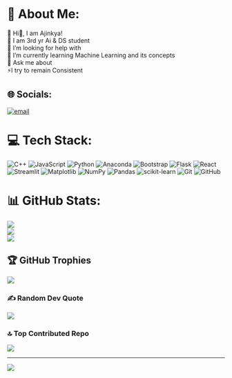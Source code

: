 # 💫 About Me:
🔭 Hi👋, I am Ajinkya!<br>👯 I am 3rd yr Ai & DS student<br>🤝 I’m looking for help with<br>🌱 I’m currently learning Machine Learning and its concepts<br>💬 Ask me about<br>⚡I try to remain Consistent<br>


## 🌐 Socials:
[![email](https://img.shields.io/badge/Email-D14836?logo=gmail&logoColor=white)](mailto:ajinkyalokhande1105@gmail.com) 

# 💻 Tech Stack:
![C++](https://img.shields.io/badge/c++-%2300599C.svg?style=flat&logo=c%2B%2B&logoColor=white) ![JavaScript](https://img.shields.io/badge/javascript-%23323330.svg?style=flat&logo=javascript&logoColor=%23F7DF1E) ![Python](https://img.shields.io/badge/python-3670A0?style=flat&logo=python&logoColor=ffdd54) ![Anaconda](https://img.shields.io/badge/Anaconda-%2344A833.svg?style=flat&logo=anaconda&logoColor=white) ![Bootstrap](https://img.shields.io/badge/bootstrap-%238511FA.svg?style=flat&logo=bootstrap&logoColor=white) ![Flask](https://img.shields.io/badge/flask-%23000.svg?style=flat&logo=flask&logoColor=white) ![React](https://img.shields.io/badge/react-%2320232a.svg?style=flat&logo=react&logoColor=%2361DAFB) ![Streamlit](https://img.shields.io/badge/Streamlit-%23FE4B4B.svg?style=flat&logo=streamlit&logoColor=white) ![Matplotlib](https://img.shields.io/badge/Matplotlib-%23ffffff.svg?style=flat&logo=Matplotlib&logoColor=black) ![NumPy](https://img.shields.io/badge/numpy-%23013243.svg?style=flat&logo=numpy&logoColor=white) ![Pandas](https://img.shields.io/badge/pandas-%23150458.svg?style=flat&logo=pandas&logoColor=white) ![scikit-learn](https://img.shields.io/badge/scikit--learn-%23F7931E.svg?style=flat&logo=scikit-learn&logoColor=white) ![Git](https://img.shields.io/badge/git-%23F05033.svg?style=flat&logo=git&logoColor=white) ![GitHub](https://img.shields.io/badge/github-%23121011.svg?style=flat&logo=github&logoColor=white)
# 📊 GitHub Stats:
![](https://github-readme-stats.vercel.app/api?username=AjinkyaLok-2005&theme=dark&hide_border=false&include_all_commits=true&count_private=false)<br/>
![](https://nirzak-streak-stats.vercel.app/?user=AjinkyaLok-2005&theme=dark&hide_border=false)<br/>
![](https://github-readme-stats.vercel.app/api/top-langs/?username=AjinkyaLok-2005&theme=dark&hide_border=false&include_all_commits=true&count_private=false&layout=compact)

## 🏆 GitHub Trophies
![](https://github-profile-trophy.vercel.app/?username=AjinkyaLok-2005&theme=radical&no-frame=false&no-bg=false&margin-w=4)

### ✍️ Random Dev Quote
![](https://quotes-github-readme.vercel.app/api?type=horizontal&theme=radical)

### 🔝 Top Contributed Repo
![](https://github-contributor-stats.vercel.app/api?username=AjinkyaLok-2005&limit=5&theme=radical&combine_all_yearly_contributions=true)

---
[![](https://visitcount.itsvg.in/api?id=AjinkyaLok-2005&icon=0&color=0)](https://visitcount.itsvg.in)

<!-- Proudly created with GPRM ( https://gprm.itsvg.in ) -->
